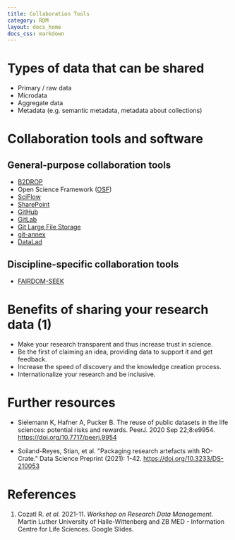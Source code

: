 ```yaml
---
title: Collaboration Tools
category: RDM
layout: docs_home
docs_css: markdown
---
```

# Types of data that can be shared
* Primary / raw data
* Microdata
* Aggregate data
* Metadata (e.g. semantic metadata, metadata about collections)

# Collaboration tools and software

## General-purpose collaboration tools
* [B2DROP](https://eudat.eu/services/userdoc/b2drop)
* Open Science Framework ([OSF](https://osf.io/dashboard))
* [SciFlow](https://www.sciflow.net/en/)
* [SharePoint](https://www.microsoft.com/en-us/microsoft-365/sharepoint/collaboration)
* [GitHub](https://github.com/)
* [GitLab](https://gitlab.com/gitlab-org/gitlab)
* [Git Large File Storage](https://git-lfs.github.com/)
* [git-annex](https://git-annex.branchable.com/)
* [DataLad](https://www.datalad.org/#what-is-datalad)

## Discipline-specific collaboration tools
* [FAIRDOM-SEEK](https://seek4science.org/)

# Benefits of sharing your research data (1)
* Make your research transparent and thus increase trust in science.
* Be the first of claiming an idea, providing data to support it and get feedback.
* Increase the speed of discovery and the knowledge creation process.
* Internationalize your research and be inclusive.

# Further resources

- Sielemann K, Hafner A, Pucker B. The reuse of public datasets in the
  life sciences: potential risks and rewards. PeerJ. 2020 Sep
  22;8:e9954. https://doi.org/10.7717/peerj.9954
  
- Soiland-Reyes, Stian, et al. "Packaging research artefacts with
  RO-Crate." Data Science Preprint (2021):
  1-42. https://doi.org/10.3233/DS-210053

# References
1. Cozatl R. *et al.* 2021-11. *Workshop on Research Data Management*. Martin Luther University of Halle-Wittenberg and ZB MED - Information Centre for Life Sciences. Google Slides.
